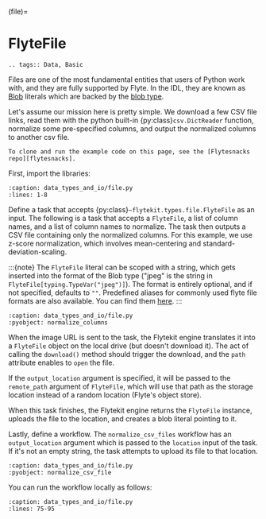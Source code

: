 (file)=

# FlyteFile

```{eval-rst}
.. tags:: Data, Basic
```

Files are one of the most fundamental entities that users of Python work with,
and they are fully supported by Flyte. In the IDL, they are known as
[Blob](https://github.com/flyteorg/flyteidl/blob/master/protos/flyteidl/core/literals.proto#L33)
literals which are backed by the
[blob type](https://github.com/flyteorg/flyteidl/blob/master/protos/flyteidl/core/types.proto#L47).

Let's assume our mission here is pretty simple. We download a few CSV file
links, read them with the python built-in {py:class}`csv.DictReader` function,
normalize some pre-specified columns, and output the normalized columns to
another csv file.

```{note}
To clone and run the example code on this page, see the [Flytesnacks repo][flytesnacks].
```

First, import the libraries:

```{rli} https://raw.githubusercontent.com/flyteorg/flytesnacks/master/examples/data_types_and_io/data_types_and_io/file.py
:caption: data_types_and_io/file.py
:lines: 1-8
```

Define a task that accepts {py:class}`~flytekit.types.file.FlyteFile` as an input.
The following is a task that accepts a `FlyteFile`, a list of column names,
and a list of column names to normalize. The task then outputs a CSV file
containing only the normalized columns. For this example, we use z-score normalization,
which involves mean-centering and standard-deviation-scaling.

:::{note}
The `FlyteFile` literal can be scoped with a string, which gets inserted
into the format of the Blob type ("jpeg" is the string in
`FlyteFile[typing.TypeVar("jpeg")]`). The format is entirely optional,
and if not specified, defaults to `""`.
Predefined aliases for commonly used flyte file formats are also available.
You can find them [here](https://github.com/flyteorg/flytekit/blob/master/flytekit/types/file/__init__.py).
:::

```{rli} https://raw.githubusercontent.com/flyteorg/flytesnacks/master/examples/data_types_and_io/data_types_and_io/file.py
:caption: data_types_and_io/file.py
:pyobject: normalize_columns
```

When the image URL is sent to the task, the Flytekit engine translates it into a `FlyteFile` object on the local drive (but doesn't download it). The act of calling the `download()` method should trigger the download, and the `path` attribute enables to `open` the file.

If the `output_location` argument is specified, it will be passed to the `remote_path` argument of `FlyteFile`, which will use that path as the storage location instead of a random location (Flyte's object store).

When this task finishes, the Flytekit engine returns the `FlyteFile` instance, uploads the file to the location, and creates a blob literal pointing to it.

Lastly, define a workflow. The `normalize_csv_files` workflow has an `output_location` argument which is passed to the `location` input of the task. If it's not an empty string, the task attempts to upload its file to that location.

```{rli} https://raw.githubusercontent.com/flyteorg/flytesnacks/master/examples/data_types_and_io/data_types_and_io/file.py
:caption: data_types_and_io/file.py
:pyobject: normalize_csv_file
```

You can run the workflow locally as follows:

```{rli} https://raw.githubusercontent.com/flyteorg/flytesnacks/master/examples/data_types_and_io/data_types_and_io/file.py
:caption: data_types_and_io/file.py
:lines: 75-95
```

[flytesnacks]: https://github.com/flyteorg/flytesnacks/tree/master/examples/data_types_and_io/
